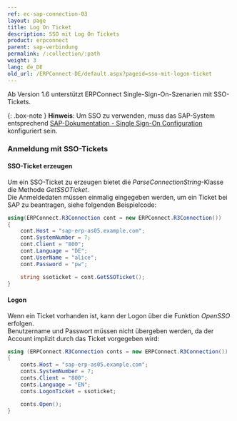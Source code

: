 ```yaml
---
ref: ec-sap-connection-03
layout: page
title: Log On Ticket
description: SSO mit Log On Tickets
product: erpconnect
parent: sap-verbindung
permalink: /:collection/:path
weight: 3
lang: de_DE
old_url: /ERPConnect-DE/default.aspx?pageid=sso-mit-logon-ticket
---
```


Ab Version 1.6 unterstützt ERPConnect Single-Sign-On-Szenarien mit SSO-Tickets. 

{: .box-note }
**Hinweis**: Um SSO zu verwenden, muss das SAP-System entsprechend [SAP-Dokumentation - Single Sign-On Configuration](https://help.sap.com/doc/saphelp_nw75/7.5.5/en-US/48/ca0fe42fbb5c97e10000000a42189d/content.htm?no_cache=true) konfiguriert sein.

### Anmeldung mit SSO-Tickets

#### SSO-Ticket erzeugen
Um ein SSO-Ticket zu erzeugen bietet die *ParseConnectionString*-Klasse die Methode *GetSSOTicket*. <br>
Die Anmeldedaten müssen einmalig eingegeben werden, um ein Ticket bei SAP zu beantragen, siehe folgenden Beispielcode:

```csharp
using(ERPConnect.R3Connection cont = new ERPConnect.R3Connection())
{
    cont.Host = "sap-erp-as05.example.com";
    cont.SystemNumber = 7;
    cont.Client = "800";
    cont.Language = "DE";
    cont.UserName = "alice";
    cont.Password = "pw";

    string ssoticket = cont.GetSSOTicket();
}
```

#### Logon
Wenn ein Ticket vorhanden ist, kann der Logon über die Funktion *OpenSSO* erfolgen.<br>
Benutzername und Passwort müssen nicht übergeben werden, da der Account implizit durch das Ticket vorgegeben wird:

```csharp
using (ERPConnect.R3Connection conts = new ERPConnect.R3Connection())
{
    conts.Host = "sap-erp-as05.example.com";
    conts.SystemNumber = 7;
    conts.Client = "800";
    conts.Language = "EN";
    conts.LogonTicket = ssoticket;

    conts.Open();
}
```